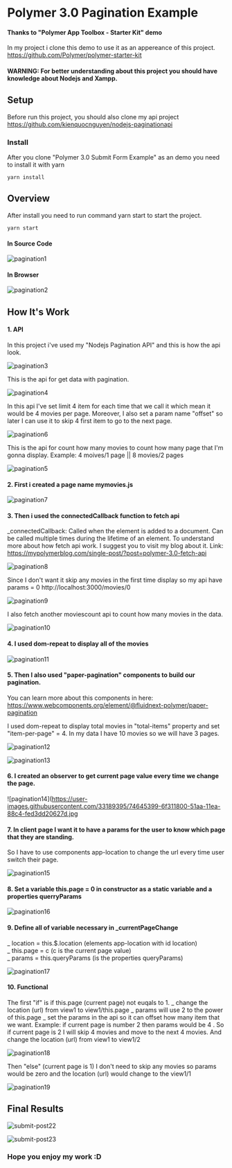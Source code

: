 # Polymer 3.0 Pagination Example

#### Thanks to "Polymer App Toolbox - Starter Kit" demo

In my project i clone this demo to use it as an appereance of this project.
https://github.com/Polymer/polymer-starter-kit

#### WARNING: For better understanding about this project you should have knowledge about Nodejs and Xampp.

## Setup
Before run this project, you should also clone my api project
https://github.com/kienquocnguyen/nodejs-paginationapi

### Install

After you clone "Polymer 3.0 Submit Form Example" as an demo you need to install it with yarn

    yarn install
    
    
## Overview

After install you need to run command yarn start to start the project.

    yarn start

#### In Source Code
![pagination1](https://user-images.githubusercontent.com/33189395/74640413-1c536280-51a2-11ea-86ec-2034542192b7.jpg)

#### In Browser
![pagination2](https://user-images.githubusercontent.com/33189395/74640454-25dcca80-51a2-11ea-8040-d6419cf8973b.jpg)

## How It's Work

#### 1. API
In this project i've used my "Nodejs Pagination API" and this is how the api look.

![pagination3](https://user-images.githubusercontent.com/33189395/74640589-5f153a80-51a2-11ea-8f95-996d65595c6b.jpg)

This is the api for get data with pagination.

![pagination4](https://user-images.githubusercontent.com/33189395/74640680-88ce6180-51a2-11ea-8669-2e7ff9d5261e.jpg)

In this api I've set limit 4 item for each time that we call it which mean it would be 4 movies per page. Moreover, I also set a param name "offset" so later I can use it to skip 4 first item to go to the next page.

![pagination6](https://user-images.githubusercontent.com/33189395/74641809-79e8ae80-51a4-11ea-973b-804d1618386c.jpg)

This is the api for count how many movies to count how many page that I'm gonna display.
Example: 4 moives/1 page || 8 movies/2 pages

![pagination5](https://user-images.githubusercontent.com/33189395/74640903-ee225280-51a2-11ea-84d1-9be2583f308a.jpg)


#### 2. First i created a page name mymovies.js

![pagination7](https://user-images.githubusercontent.com/33189395/74643261-01cfb800-51a7-11ea-9bfa-85234a087b3f.jpg)

#### 3. Then i used the connectedCallback function to fetch api
_connectedCallback: Called when the element is added to a document. Can be called multiple times during the lifetime of an element.
To understand more about how fetch api work. I suggest you to visit my blog about it.
Link: https://mypolymerblog.com/single-post/?post=polymer-3.0-fetch-api

![pagination8](https://user-images.githubusercontent.com/33189395/74643449-4d826180-51a7-11ea-8689-637d0a65c093.jpg)

Since I don't want it skip any movies in the first time display so my api have params = 0
http://localhost:3000/movies/0

![pagination9](https://user-images.githubusercontent.com/33189395/74643874-047edd00-51a8-11ea-96d6-c07d36fdc55d.jpg)

I also fetch another moviescount api to count how many movies in the data.

![pagination10](https://user-images.githubusercontent.com/33189395/74644196-84a54280-51a8-11ea-95f9-44885ff97874.jpg)

#### 4. I used dom-repeat to display all of the movies

![pagination11](https://user-images.githubusercontent.com/33189395/74644572-0f863d00-51a9-11ea-89e9-a318d9e6d230.jpg)

#### 5. Then I also used "paper-pagination" components to build our pagination.

You can learn more about this components in here:
https://www.webcomponents.org/element/@fluidnext-polymer/paper-pagination

I used dom-repeat to display total movies in "total-items" property and set "item-per-page" = 4. In my data I have 10 movies so we will have 3 pages.

![pagination12](https://user-images.githubusercontent.com/33189395/74645070-dc907900-51a9-11ea-9399-672c0c72f18a.jpg)

![pagination13](https://user-images.githubusercontent.com/33189395/74645220-16617f80-51aa-11ea-8ec6-c97fe29a2d56.jpg)

#### 6. I created an observer to get current page value every time we change the page.

![pagination14](https://user-images.githubusercontent.com/33189395/74645399-6f311800-51aa-11ea-88c4-fed3dd20627d.jpg

#### 7. In client page I want it to have a params for the user to know which page that they are standing.
So I have to use components app-location to change the url every time user switch their page.

![pagination15](https://user-images.githubusercontent.com/33189395/74645950-7278d380-51ab-11ea-95dc-b60fb036aac0.jpg)

#### 8. Set a variable this.page = 0 in constructor as a static variable and a properties querryParams

![pagination16](https://user-images.githubusercontent.com/33189395/74646297-224e4100-51ac-11ea-912b-dac20be06160.jpg)

#### 9. Define all of variable necessary in _currentPageChange

_ location = this.$.location (elements app-location with id location)\
_ this.page = c (c is the current page value)\
_ params = this.queryParams (is the properties queryParams)

![pagination17](https://user-images.githubusercontent.com/33189395/74646714-eff11380-51ac-11ea-8335-e366d13d95f8.jpg)

#### 10. Functional

The first "if" is if this.page (current page) not euqals to 1.
_ change the location (url) from view1 to view1/this.page
_ params will use 2 to the power of this.page
_ set the params in the api so it can offset how many item that we want.
Example: if current page is number 2 then params would be 4 .
So if current page is 2 I will skip 4 movies and move to the next 4 movies.
And change the location (url) from view1 to view1/2

![pagination18](https://user-images.githubusercontent.com/33189395/74646908-49f1d900-51ad-11ea-8e3e-f566ddccb446.jpg)

Then "else" (current page is 1) I don't need to skip any movies so params would be zero and the location (url) would change to the view1/1

![pagination19](https://user-images.githubusercontent.com/33189395/74650067-73adfe80-51b3-11ea-8ddd-009fc2300430.jpg)


## Final Results

![submit-post22](https://user-images.githubusercontent.com/33189395/74583384-28e88700-4ff9-11ea-99c9-691c0c99d2f5.jpg)

![submit-post23](https://user-images.githubusercontent.com/33189395/74583386-2b4ae100-4ff9-11ea-9bf0-9f9446d5db19.jpg)


### Hope you enjoy my work :D

